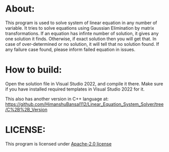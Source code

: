 <h1>About:</h1>
<p>This program is used to solve system of linear equation in any number of variable. It tries to solve equations using Gaussian Elimination by matrix transformations. If an equation has infinte number of solution, it gives any one solution it finds. Otherwise, if exact solution then you will get that. In case of over-determined or no solution, it will tell that no solution found. If any failure case found, please inform failed equation in issues.</p>
<h1>How to build:</h1>
<p>Open the solution file in Visual Studio 2022, and compile it there. Make sure if you have installed required templates in Visual Studio 2022 for it.</p>
<span>This also has another version in C++ language at: <a href="https://github.com/HimanshuBansal112/Linear_Equation_System_Solver/tree/C%2B%2B_Version">https://github.com/HimanshuBansal112/Linear_Equation_System_Solver/tree/C%2B%2B_Version</a></span>

<h1>LICENSE:</h1>
<span>This program is licensed under <a href="https://github.com/HimanshuBansal112/Linear_Equation_System_Solver/blob/C%23_Version/LICENSE">Apache-2.0 license</a></span>
